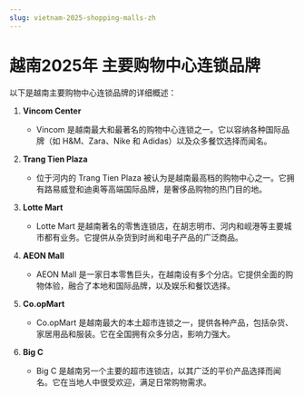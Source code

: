 ```yaml
---
slug: vietnam-2025-shopping-malls-zh
---
```


# 越南2025年 主要购物中心连锁品牌

以下是越南主要购物中心连锁品牌的详细概述：

1. **Vincom Center**

   * Vincom 是越南最大和最著名的购物中心连锁之一。它以容纳各种国际品牌（如 H&M、Zara、Nike 和 Adidas）以及众多餐饮选择而闻名。

2. **Trang Tien Plaza**

   * 位于河内的 Trang Tien Plaza 被认为是越南最高档的购物中心之一。它拥有路易威登和迪奥等高端国际品牌，是奢侈品购物的热门目的地。

3. **Lotte Mart**

   * Lotte Mart 是越南著名的零售连锁店，在胡志明市、河内和岘港等主要城市都有业务。它提供从杂货到时尚和电子产品的广泛商品。

4. **AEON Mall**

   * AEON Mall 是一家日本零售巨头，在越南设有多个分店。它提供全面的购物体验，融合了本地和国际品牌，以及娱乐和餐饮选择。

5. **Co.opMart**

   * Co.opMart 是越南最大的本土超市连锁之一，提供各种产品，包括杂货、家居用品和服装。它在全国拥有众多分店，影响力强大。

6. **Big C**

   * Big C 是越南另一个主要的超市连锁店，以其广泛的平价产品选择而闻名。它在当地人中很受欢迎，满足日常购物需求。
